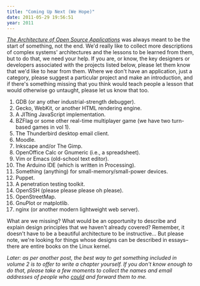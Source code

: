 ```yaml
---
title: "Coming Up Next (We Hope)"
date: 2011-05-29 19:56:51
year: 2011
---
```

<a href="http://aosabook.org"><em>The Architecture of Open Source Applications</em></a> was always meant to be the start of something, not the end. We'd really like to collect more descriptions of complex systems' architectures and the lessons to be learned from them, but to do that, we need your help. If you are, or know, the key designers or developers associated with the projects listed below, please let them know that we'd like to hear from them. Where we don't have an application, just a category, please suggest a particular project and make an introduction, and if there's something missing that you think would teach people a lesson that would otherwise go untaught, please let us know that too.
<ol>
	<li>GDB (or any other industrial-strength debugger).</li>
	<li>Gecko, WebKit, or another HTML rendering engine.</li>
	<li>A JITting JavaScript implementation.</li>
	<li>BZFlag or some other real-time multiplayer game (we have two turn-based games in vol 1).</li>
	<li>The Thunderbird desktop email client.</li>
	<li>Moodle.</li>
	<li>Inkscape and/or The Gimp.</li>
	<li>OpenOffice Calc or Gnumeric (i.e., a spreadsheet).</li>
	<li>Vim or Emacs (old-school text editor).</li>
	<li>The Arduino IDE (which is written in Processing).</li>
	<li>Something (anything) for small-memory/small-power devices.</li>
	<li>Puppet.</li>
	<li>A penetration testing toolkit.</li>
	<li>OpenSSH (please please please oh please).</li>
	<li>OpenStreetMap.</li>
	<li>GnuPlot or matplotlib.</li>
	<li>nginx (or another modern lightweight web server).</li>
</ol>
What are we missing? What would be an opportunity to describe and explain design principles that we haven't already covered? Remember, it doesn't have to be a beautiful architecture to be instructive... But please note, we're looking for things whose designs can be described in essays–there are entire books on the Linux kernel.

<em>Later: as per another post, the best way to get something included in volume 2 is to offer to write a chapter yourself. If you don't know enough to do that, please take a few moments to collect the names and email addresses of people who <span style="text-decoration: underline;">could</span> and forward them to me.</em>
